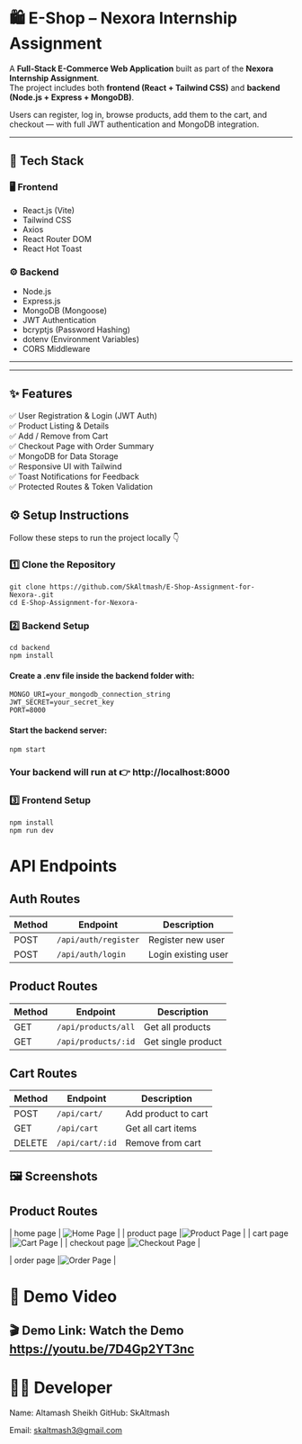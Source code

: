 # 🛍️ E-Shop – Nexora Internship Assignment

A **Full-Stack E-Commerce Web Application** built as part of the **Nexora Internship Assignment**.  
The project includes both **frontend (React + Tailwind CSS)** and **backend (Node.js + Express + MongoDB)**.  

Users can register, log in, browse products, add them to the cart, and checkout — with full JWT authentication and MongoDB integration.

---

## 🚀 Tech Stack

### 🖥️ Frontend
- React.js (Vite)
- Tailwind CSS
- Axios
- React Router DOM
- React Hot Toast

### ⚙️ Backend
- Node.js
- Express.js
- MongoDB (Mongoose)
- JWT Authentication
- bcryptjs (Password Hashing)
- dotenv (Environment Variables)
- CORS Middleware

---

---

## ✨ Features

✅ User Registration & Login (JWT Auth)  
✅ Product Listing & Details  
✅ Add / Remove from Cart  
✅ Checkout Page with Order Summary  
✅ MongoDB for Data Storage  
✅ Responsive UI with Tailwind  
✅ Toast Notifications for Feedback  
✅ Protected Routes & Token Validation  

## ⚙️ Setup Instructions

Follow these steps to run the project locally 👇
### 1️⃣ Clone the Repository
```
git clone https://github.com/SkAltmash/E-Shop-Assignment-for-Nexora-.git
cd E-Shop-Assignment-for-Nexora-
```
### 2️⃣ Backend Setup

``` 
cd backend
npm install
```
####  Create a .env file inside the backend folder with:
```
MONGO_URI=your_mongodb_connection_string
JWT_SECRET=your_secret_key
PORT=8000
```
#### Start the backend server:

```
npm start
```


### Your backend will run at 👉 http://localhost:8000

### 3️⃣ Frontend Setup

```cd ../frontend
npm install
npm run dev
```

# API Endpoints
## Auth Routes
| Method | Endpoint             | Description         |
| ------ | -------------------- | ------------------- |
| POST   | `/api/auth/register` | Register new user   |
| POST   | `/api/auth/login`    | Login existing user |

## Product Routes
| Method | Endpoint            | Description        |
| ------ | ------------------- | ------------------ |
| GET    | `/api/products/all`     | Get all products   |
| GET    | `/api/products/:id` | Get single product |

## Cart Routes
| Method | Endpoint        | Description         |
| ------ | --------------- | ------------------- |
| POST   | `/api/cart/` | Add product to cart |
| GET    | `/api/cart`     | Get all cart items  |
| DELETE | `/api/cart/:id` | Remove from cart    |


## 🖼️ Screenshots


## Product Routes
|  home page        | ![Home Page](./Screenshots/home.png) |
|  product page    |![Product Page](./Screenshots/product.png) |
|  cart page    |![Cart Page](./Screenshots/cart.png) |
|  checkout page    |![Checkout Page](./Screenshots//chekout.png) |

|  order page    |![Order Page](./Screenshots/order.png) |




# 🎥 Demo Video

## 🎬 Demo Link: Watch the Demo  https://youtu.be/7D4Gp2YT3nc


# 🧑‍💻 Developer

Name: Altamash Sheikh
GitHub: SkAltmash

Email: skaltmash3@gmail.com